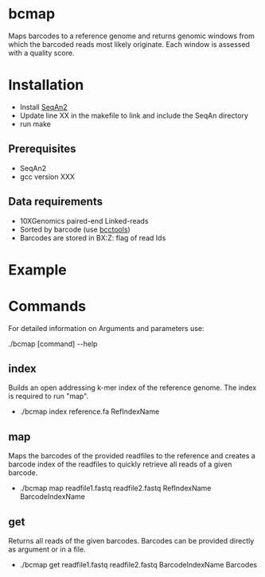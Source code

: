 # bcmap
Maps barcodes to a reference genome and returns genomic windows from which the barcoded reads most likely originate. Each window is assessed with a quality score.

# Installation
- Install [SeqAn2](https://seqan.readthedocs.io/en/master/Infrastructure/Use/Install.html#infra-use-install)
- Update line XX in the makefile to link and include the SeqAn directory
- run make

## Prerequisites
- SeqAn2
- gcc version XXX

## Data requirements
- 10XGenomics paired-end Linked-reads
- Sorted by barcode (use [bcctools](https://github.com/kehrlab/bcctools))
- Barcodes are stored in BX:Z: flag of read Ids

# Example 



# Commands
For detailed information on Arguments and parameters use:

./bcmap [command] --help

## index
Builds an open addressing k-mer index of the reference genome. The index is required to run "map".

- ./bcmap index reference.fa RefIndexName

## map
Maps the barcodes of the provided readfiles to the reference and creates a barcode index of the readfiles to quickly retrieve all reads of a given barcode.

- ./bcmap map readfile1.fastq readfile2.fastq RefIndexName BarcodeIndexName

## get
Returns all reads of the given barcodes. Barcodes can be provided directly as argument or in a file.

- ./bcmap get readfile1.fastq readfile2.fastq BarcodeIndexName Barcodes
 
